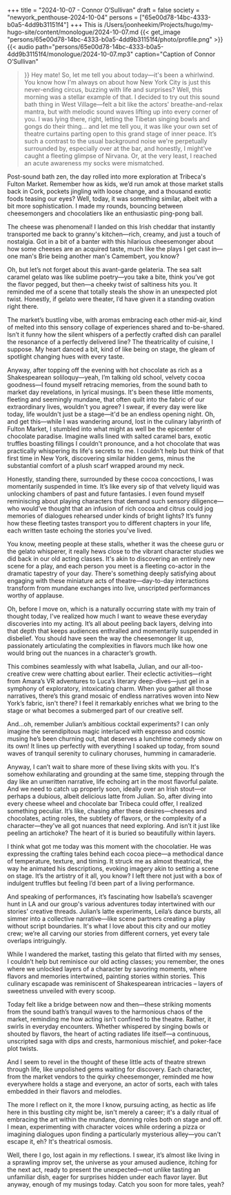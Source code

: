 +++
title = "2024-10-07 - Connor O’Sullivan"
draft = false
society = "newyork_penthouse-2024-10-04"
persons = ["65e00d78-14bc-4333-b0a5-4dd9b31151f4"]
+++
This is /Users/joonheekim/Projects/hugo/my-hugo-site/content/monologue/2024-10-07.md
{{< get_image "persons/65e00d78-14bc-4333-b0a5-4dd9b31151f4/photo/profile.png" >}}
{{< audio
    path="persons/65e00d78-14bc-4333-b0a5-4dd9b31151f4/monologue/2024-10-07.mp3" 
    caption="Caption of Connor O’Sullivan"
>}}
Hey mate! So, let me tell you about today—it's been a whirlwind.
You know how I'm always on about how New York City is just this never-ending circus, buzzing with life and surprises? Well, this morning was a stellar example of that. I decided to try out this sound bath thing in West Village—felt a bit like the actors' breathe-and-relax mantra, but with melodic sound waves lifting up into every corner of you. I was lying there, right, letting the Tibetan singing bowls and gongs do their thing... and let me tell you, it was like your own set of theatre curtains parting open to this grand stage of inner peace. It’s such a contrast to the usual background noise we're perpetually surrounded by, especially over at the bar, and honestly, I might’ve caught a fleeting glimpse of Nirvana. Or, at the very least, I reached an acute awareness my socks were mismatched. 

Post-sound bath zen, the day rolled into more exploration at Tribeca's Fulton Market. Remember how as kids, we’d run amok at those market stalls back in Cork, pockets jingling with loose change, and a thousand exotic foods teasing our eyes? Well, today, it was something similar, albeit with a bit more sophistication. I made my rounds, bouncing between cheesemongers and chocolatiers like an enthusiastic ping-pong ball. 

The cheese was phenomenal! I landed on this Irish cheddar that instantly transported me back to granny's kitchen—rich, creamy, and just a touch of nostalgia. Got in a bit of a banter with this hilarious cheesemonger about how some cheeses are an acquired taste, much like the plays I get cast in—one man's Brie being another man's Camembert, you know?

Oh, but let’s not forget about this avant-garde gelateria. The sea salt caramel gelato was like sublime poetry—you take a bite, think you’ve got the flavor pegged, but then—a cheeky twist of saltiness hits you. It reminded me of a scene that totally steals the show in an unexpected plot twist. Honestly, if gelato were theater, I’d have given it a standing ovation right there.

The market’s bustling vibe, with aromas embracing each other mid-air, kind of melted into this sensory collage of experiences shared and to-be-shared. Isn’t it funny how the silent whispers of a perfectly crafted dish can parallel the resonance of a perfectly delivered line? The theatricality of cuisine, I suppose. My heart danced a bit, kind of like being on stage, the gleam of spotlight changing hues with every taste.

Anyway, after topping off the evening with hot chocolate as rich as a Shakespearean soliloquy—yeah, I’m talking old school, velvety cocoa goodness—I found myself retracing memories, from the sound bath to market day revelations, in lyrical musings. It's been these little moments, fleeting and seemingly mundane, that often quilt into the fabric of our extraordinary lives, wouldn't you agree? I swear, if every day were like today, life wouldn't just be a stage—it'd be an endless opening night.
Oh, and get this—while I was wandering around, lost in the culinary labyrinth of Fulton Market, I stumbled into what might as well be the epicenter of chocolate paradise. Imagine walls lined with salted caramel bars, exotic truffles boasting fillings I couldn't pronounce, and a hot chocolate that was practically whispering its life's secrets to me. I couldn’t help but think of that first time in New York, discovering similar hidden gems, minus the substantial comfort of a plush scarf wrapped around my neck. 

Honestly, standing there, surrounded by these cocoa concoctions, I was momentarily suspended in time. It’s like every sip of that velvety liquid was unlocking chambers of past and future fantasies. I even found myself reminiscing about playing characters that demand such sensory diligence—who would’ve thought that an infusion of rich cocoa and citrus could jog memories of dialogues rehearsed under kinds of bright lights? It’s funny how these fleeting tastes transport you to different chapters in your life, each written taste echoing the stories you've lived.

You know, meeting people at these stalls, whether it was the cheese guru or the gelato whisperer, it really hews close to the vibrant character studies we did back in our old acting classes. It's akin to discovering an entirely new scene for a play, and each person you meet is a fleeting co-actor in the dramatic tapestry of your day. There's something deeply satisfying about engaging with these miniature acts of theatre—day-to-day interactions transform from mundane exchanges into live, unscripted performances worthy of applause.

Oh, before I move on, which is a naturally occurring state with my train of thought today, I've realized how much I want to weave these everyday discoveries into my acting. It’s all about peeling back layers, delving into that depth that keeps audiences enthralled and momentarily suspended in disbelief. You should have seen the way the cheesemonger lit up, passionately articulating the complexities in flavors much like how one would bring out the nuances in a character’s growth. 

This combines seamlessly with what Isabella, Julian, and our all-too-creative crew were chatting about earlier. Their eclectic activities—right from Amara’s VR adventures to Luca’s literary deep-dives—just gel in a symphony of exploratory, intoxicating charm. When you gather all those narratives, there’s this grand mosaic of endless narratives woven into New York’s fabric, isn't there? I feel it remarkably enriches what we bring to the stage or what becomes a submerged part of our creative self.

And...oh, remember Julian’s ambitious cocktail experiments? I can only imagine the serendipitous magic interlaced with espresso and cosmic musing he’s been churning out, that deserves a lunchtime comedy show on its own! It lines up perfectly with everything I soaked up today, from sound waves of tranquil serenity to culinary choruses, humming in camaraderie.

Anyway, I can’t wait to share more of these living skits with you. It's somehow exhilarating and grounding at the same time, stepping through the day like an unwritten narrative, life echoing art in the most flavorful palate. And we need to catch up properly soon, ideally over an Irish stout—or perhaps a dubious, albeit delicious latte from Julian.
So, after diving into every cheese wheel and chocolate bar Tribeca could offer, I realized something peculiar. It’s like, chasing after these desires—cheeses and chocolates, acting roles, the subtlety of flavors, or the complexity of a character—they've all got nuances that need exploring. And isn’t it just like peeling an artichoke? The heart of it is buried so beautifully within layers.

I think what got me today was this moment with the chocolatier. He was expressing the crafting tales behind each cocoa piece—a methodical dance of temperature, texture, and timing. It struck me as almost theatrical, the way he animated his descriptions, evoking imagery akin to setting a scene on stage. It’s the artistry of it all, you know? I left there not just with a box of indulgent truffles but feeling I’d been part of a living performance.

And speaking of performances, it’s fascinating how Isabella’s scavenger hunt in LA and our group's various adventures today intertwined with our stories' creative threads. Julian’s latte experiments, Leila’s dance bursts, all simmer into a collective narrative—like scene partners creating a play without script boundaries. It's what I love about this city and our motley crew; we’re all carving our stories from different corners, yet every tale overlaps intriguingly.

While I wandered the market, tasting this gelato that flirted with my senses, I couldn’t help but reminisce our old acting classes; you remember, the ones where we unlocked layers of a character by savoring moments, where flavors and memories intertwined, painting stories within stories. This culinary escapade was reminiscent of Shakespearean intricacies – layers of sweetness unveiled with every scoop.

Today felt like a bridge between now and then—these striking moments from the sound bath’s tranquil waves to the harmonious chaos of the market, reminding me how acting isn't confined to the theatre. Rather, it swirls in everyday encounters. Whether whispered by singing bowls or shouted by flavors, the heart of acting radiates life itself—a continuous, unscripted saga with dips and crests, harmonious mischief, and poker-face plot twists.

And I seem to revel in the thought of these little acts of theatre strewn through life, like unpolished gems waiting for discovery. Each character, from the market vendors to the quirky cheesemonger, reminded me how everywhere holds a stage and everyone, an actor of sorts, each with tales embedded in their flavors and melodies.

The more I reflect on it, the more I know, pursuing acting, as hectic as life here in this bustling city might be, isn't merely a career; it's a daily ritual of embracing the art within the mundane, donning roles both on stage and off. I mean, experimenting with character voices while ordering a pizza or imagining dialogues upon finding a particularly mysterious alley—you can't escape it, eh? It's theatrical osmosis.

Well, there I go, lost again in my reflections. I swear, it’s almost like living in a sprawling improv set, the universe as your amused audience, itching for the next act, ready to present the unexpected—not unlike tasting an unfamiliar dish, eager for surprises hidden under each flavor layer.
But anyway, enough of my musings today. Catch you soon for more tales, yeah?
